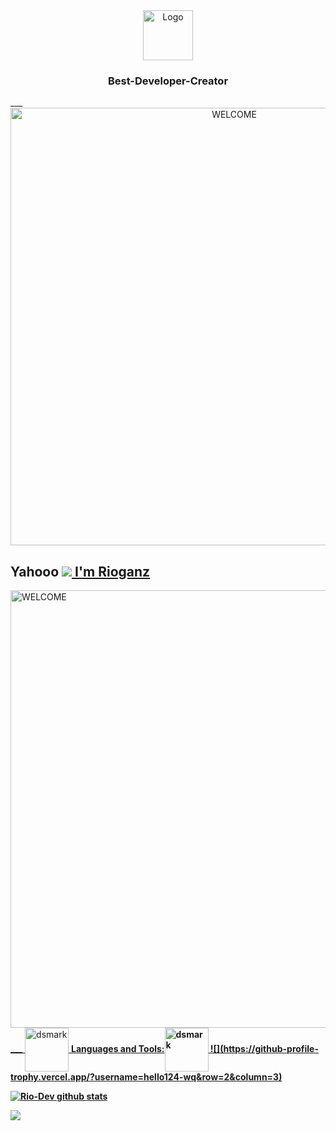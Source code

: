 
<div align="center">
  <a href="https://github.com/hello124-wq/hello124-wq/">
    <img src="https://i.pinimg.com/236x/10/ae/24/10ae244ca9458e24b7f7524d654ac6f6.jpg" alt="Logo" width="80" height="80">
  </a>

  <h3 align="center">Best-Developer-Creator</h3>

</div>
___
<div align="center">
<img src="https://media.giphy.com/media/26tn33aiTi1jkl6H6/giphy.gif" alt="WELCOME" width="700" />
</div>

## Yahooo <a href="https://github.com/hello124-wq"><img src="https://c.tenor.com/DLWGvDkhhyMAAAAi/gray-hair-big-eyes.gif"> I'm Rioganz
<img src="https://media.tenor.com/images/254430e135f136c17673e30520341402/tenor.gif" alt="WELCOME" width="700" />
___

  
<img alt="dsmark" align="center" height="70px" width="70px" src="https://c.tenor.com/cXlrPENTVkEAAAAi/chika-dance.gif">
 <b> Languages and Tools:<img alt="dsmark" align="center" height="70px" width="70px" src="https://c.tenor.com/cXlrPENTVkEAAAAi/chika-dance.gif">
  ![](https://github-profile-trophy.vercel.app/?username=hello124-wq&row=2&column=3)
  
   </div>

  ![Rio-Dev github stats](https://github-readme-stats.vercel.app/api?username=hello124-wq&show_icons=true&theme=buefy&show_owner=true)

  ![](https://github-profile-trophy.vercel.app/?username=hello124-wq&row=2&column=3)
  

